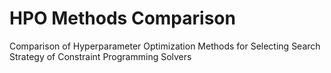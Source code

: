 # HPO Methods Comparison
Comparison of Hyperparameter Optimization Methods for Selecting Search Strategy of Constraint Programming Solvers
